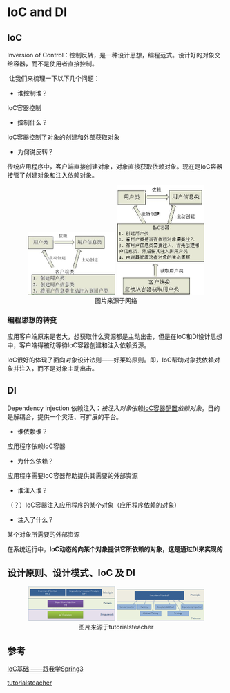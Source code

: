 # IoC and DI

## IoC 

Inversion of Control：控制反转，是一种设计思想，编程范式。设计好的对象交给容器，而不是使用者直接控制。

 让我们来梳理一下以下几个问题：

- 谁控制谁？

IoC容器控制

- 控制什么？

IoC容器控制了对象的创建和外部获取对象

- 为何说反转？

传统应用程序中，客户端直接创建对象，对象直接获取依赖对象。现在是IoC容器接管了创建对象和注入依赖对象。

<div align=center>
<img src="./res/traditional-style.jpeg" alt="traditional-style" width="40%;" />
<img src="./res/ioc-style.jpeg" alt="ioc-style" width="40%;" />
<div>图片来源于网络</div>
</div>


### 编程思想的转变

应用客户端原来是老大，想获取什么资源都是主动出击，但是在IoC和DI设计思想中，客户端得被动等待IoC容器创建和注入依赖资源。

IoC很好的体现了面向对象设计法则——好莱坞原则。即，IoC帮助对象找依赖对象并注入，而不是对象主动出击。

## DI



Dependency Injection 依赖注入：*被注入对象*依赖<u>IoC容器配置</u>*依赖对象*。目的是解耦合，提供一个灵活、可扩展的平台。

- 谁依赖谁？

应用程序依赖IoC容器

- 为什么依赖？

应用程序需要IoC容器帮助提供其需要的外部资源

- 谁注入谁？

（？）IoC容器注入应用程序的某个对象（应用程序依赖的对象）

- 注入了什么？

某个对象所需要的外部资源

在系统运行中，**IoC动态的向某个对象提供它所依赖的对象，这是通过DI来实现的**

## 设计原则、设计模式、IoC 及 DI

<div align=center>
<img src="./res/principles-and-patterns.png" alt="principles-and-patterns" width="40%;" />
<img src="./res/ioc-patterns.png" alt="ioc-patterns" width="40%;" />
<div>图片来源于tutorialsteacher</div>
</div>



## 参考

[ IoC基础 ——跟我学Spring3](https://www.iteye.com/blog/jinnianshilongnian-1413846)

[tutorialsteacher](https://www.tutorialsteacher.com/ioc/introduction)